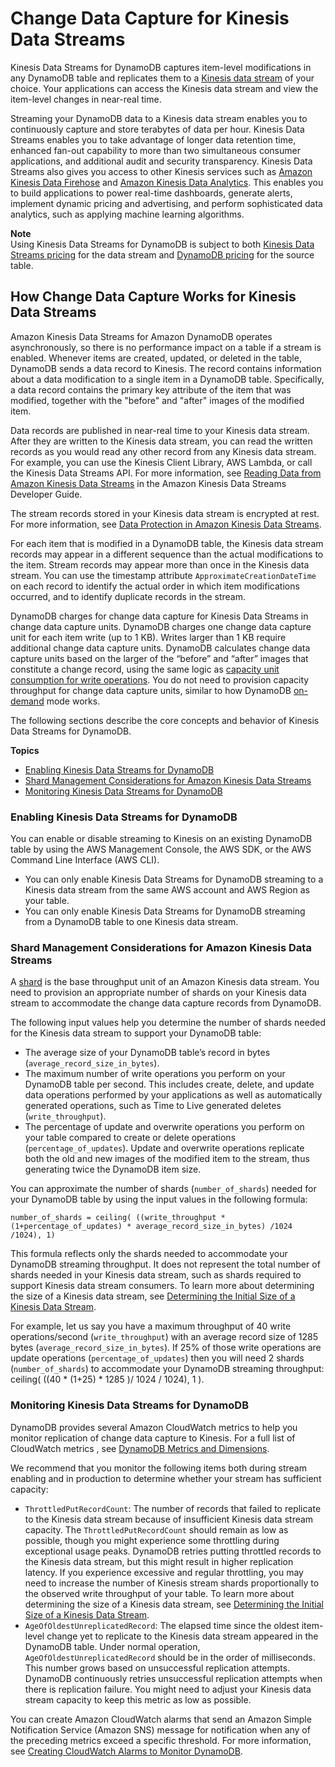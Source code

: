 # Change Data Capture for Kinesis Data Streams<a name="kds"></a>

Kinesis Data Streams for DynamoDB captures item\-level modifications in any DynamoDB table and replicates them to a [Kinesis data stream](https://docs.aws.amazon.com/streams/latest/dev/introduction.html) of your choice\. Your applications can access the Kinesis data stream and view the item\-level changes in near\-real time\.

Streaming your DynamoDB data to a Kinesis data stream enables you to continuously capture and store terabytes of data per hour\. Kinesis Data Streams enables you to take advantage of longer data retention time, enhanced fan\-out capability to more than two simultaneous consumer applications, and additional audit and security transparency\. Kinesis Data Streams also gives you access to other Kinesis services such as [Amazon Kinesis Data Firehose](https://docs.aws.amazon.com/firehose/latest/dev/what-is-this-service.html) and [Amazon Kinesis Data Analytics](https://docs.aws.amazon.com/kinesisanalytics/latest/dev/what-is.html)\. This enables you to build applications to power real\-time dashboards, generate alerts, implement dynamic pricing and advertising, and perform sophisticated data analytics, such as applying machine learning algorithms\.

**Note**  
Using Kinesis Data Streams for DynamoDB is subject to both [Kinesis Data Streams pricing](https://aws.amazon.com/kinesis/data-streams/pricing/) for the data stream and [DynamoDB pricing](https://aws.amazon.com/dynamodb/pricing/) for the source table\. 

## How Change Data Capture Works for Kinesis Data Streams<a name="kds_howitworks"></a>

Amazon Kinesis Data Streams for Amazon DynamoDB operates asynchronously, so there is no performance impact on a table if a stream is enabled\. Whenever items are created, updated, or deleted in the table, DynamoDB sends a data record to Kinesis\. The record contains information about a data modification to a single item in a DynamoDB table\. Specifically, a data record contains the primary key attribute of the item that was modified, together with the "before" and "after" images of the modified item\. 

Data records are published in near\-real time to your Kinesis data stream\. After they are written to the Kinesis data stream, you can read the written records as you would read any other record from any Kinesis data stream\. For example, you can use the Kinesis Client Library, AWS Lambda, or call the Kinesis Data Streams API\. For more information, see [Reading Data from Amazon Kinesis Data Streams](https://docs.aws.amazon.com/streams/latest/dev/building-consumers.html) in the Amazon Kinesis Data Streams Developer Guide\. 

The stream records stored in your Kinesis data stream is encrypted at rest\. For more information, see [Data Protection in Amazon Kinesis Data Streams](https://docs.aws.amazon.com/streams/latest/dev/server-side-encryption.html)\. 

For each item that is modified in a DynamoDB table, the Kinesis data stream records may appear in a different sequence than the actual modifications to the item\. Stream records may appear more than once in the Kinesis data stream\. You can use the timestamp attribute `ApproximateCreationDateTime` on each record to identify the actual order in which item modifications occurred, and to identify duplicate records in the stream\.

DynamoDB charges for change data capture for Kinesis Data Streams in change data capture units\. DynamoDB charges one change data capture unit for each item write \(up to 1 KB\)\. Writes larger than 1 KB require additional change data capture units\. DynamoDB calculates change data capture units based on the larger of the “before” and “after” images that constitute a change record, using the same logic as [capacity unit consumption for write operations](https://docs.aws.amazon.com/amazondynamodb/latest/developerguide/ProvisionedThroughput.html#ItemSizeCalculations.Writes)\. You do not need to provision capacity throughput for change data capture units, similar to how DynamoDB [on\-demand](https://docs.aws.amazon.com/amazondynamodb/latest/developerguide/HowItWorks.ReadWriteCapacityMode.html#HowItWorks.OnDemand) mode works\. 

The following sections describe the core concepts and behavior of Kinesis Data Streams for DynamoDB\.

**Topics**
+ [Enabling Kinesis Data Streams for DynamoDB](#kds_howitworks.enabling)
+ [Shard Management Considerations for Amazon Kinesis Data Streams](#kds_howitworks.shardmanagment)
+ [Monitoring Kinesis Data Streams for DynamoDB](#kds_howitworks.monitoring)

### Enabling Kinesis Data Streams for DynamoDB<a name="kds_howitworks.enabling"></a>

You can enable or disable streaming to Kinesis on an existing DynamoDB table by using the AWS Management Console, the AWS SDK, or the AWS Command Line Interface \(AWS CLI\)\.
+ You can only enable Kinesis Data Streams for DynamoDB streaming to a Kinesis data stream from the same AWS account and AWS Region as your table\. 
+ You can only enable Kinesis Data Streams for DynamoDB streaming from a DynamoDB table to one Kinesis data stream\.

### Shard Management Considerations for Amazon Kinesis Data Streams<a name="kds_howitworks.shardmanagment"></a>

A [shard](https://docs.aws.amazon.com/streams/latest/dev/key-concepts.html) is the base throughput unit of an Amazon Kinesis data stream\. You need to provision an appropriate number of shards on your Kinesis data stream to accommodate the change data capture records from DynamoDB\.

The following input values help you determine the number of shards needed for the Kinesis data stream to support your DynamoDB table:
+ The average size of your DynamoDB table’s record in bytes \(`average_record_size_in_bytes`\)\.
+ The maximum number of write operations you perform on your DynamoDB table per second\. This includes create, delete, and update data operations performed by your applications as well as automatically generated operations, such as Time to Live generated deletes \(`write_throughput`\)\.
+ The percentage of update and overwrite operations you perform on your table compared to create or delete operations \(`percentage_of_updates`\)\. Update and overwrite operations replicate both the old and new images of the modified item to the stream, thus generating twice the DynamoDB item size\.

You can approximate the number of shards \(`number_of_shards`\) needed for your DynamoDB table by using the input values in the following formula:

```
number_of_shards = ceiling( ((write_throughput * (1+percentage_of_updates) * average_record_size_in_bytes) /1024 /1024), 1)
```

This formula reflects only the shards needed to accommodate your DynamoDB streaming throughput\. It does not represent the total number of shards needed in your Kinesis data stream, such as shards required to support Kinesis data stream consumers\. To learn more about determining the size of a Kinesis data stream, see [Determining the Initial Size of a Kinesis Data Stream](https://docs.aws.amazon.com/streams/latest/dev/amazon-kinesis-streams.html#how-do-i-size-a-stream)\.

For example, let us say you have a maximum throughput of 40 write operations/second \(`write_throughput`\) with an average record size of 1285 bytes \(`average_record_size_in_bytes`\)\. If 25% of those write operations are update operations \(`percentage_of_updates`\) then you will need 2 shards \(`number_of_shards`\) to accommodate your DynamoDB streaming throughput: ceiling\( \(\(40 \* \(1\+25\) \* 1285 \)/ 1024 / 1024\), 1 \)\.

### Monitoring Kinesis Data Streams for DynamoDB<a name="kds_howitworks.monitoring"></a>

DynamoDB provides several Amazon CloudWatch metrics to help you monitor replication of change data capture to Kinesis\. For a full list of CloudWatch metrics , see [DynamoDB Metrics and Dimensions](metrics-dimensions.md)\. 

We recommend that you monitor the following items both during stream enabling and in production to determine whether your stream has sufficient capacity:
+ `ThrottledPutRecordCount`: The number of records that failed to replicate to the Kinesis data stream because of insufficient Kinesis data stream capacity\. The `ThrottledPutRecordCount` should remain as low as possible, though you might experience some throttling during exceptional usage peaks\. DynamoDB retries putting throttled records to the Kinesis data stream, but this might result in higher replication latency\. If you experience excessive and regular throttling, you may need to increase the number of Kinesis stream shards proportionally to the observed write throughput of your table\. To learn more about determining the size of a Kinesis data stream, see [Determining the Initial Size of a Kinesis Data Stream](https://docs.aws.amazon.com/streams/latest/dev/amazon-kinesis-streams.html#how-do-i-size-a-stream)\.
+ `AgeOfOldestUnreplicatedRecord`: The elapsed time since the oldest item\-level change yet to replicate to the Kinesis data stream appeared in the DynamoDB table\. Under normal operation, `AgeOfOldestUnreplicatedRecord` should be in the order of milliseconds\. This number grows based on unsuccessful replication attempts\. DynamoDB continuously retries unsuccessful replication attempts when there is replication failure\. You might need to adjust your Kinesis data stream capacity to keep this metric as low as possible\.

You can create Amazon CloudWatch alarms that send an Amazon Simple Notification Service \(Amazon SNS\) message for notification when any of the preceding metrics exceed a specific threshold\. For more information, see [Creating CloudWatch Alarms to Monitor DynamoDB](creating-alarms.md)\.
